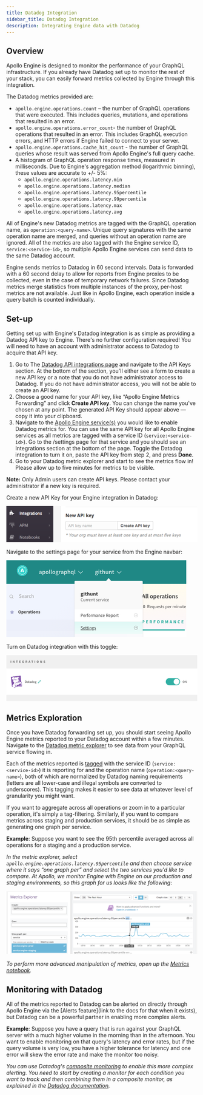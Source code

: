 ```yaml
---
title: Datadog Integration
sidebar_title: Datadog Integration
description: Integrating Engine data with Datadog
---
```


## Overview

Apollo Engine is designed to monitor the performance of your GraphQL infrastructure. If you already have Datadog set up to monitor the rest of your stack, you can easily forward metrics collected by Engine through this integration.

The Datadog metrics provided are:

* `apollo.engine.operations.count` – the number of GraphQL operations that were executed. This includes queries, mutations, and operations that resulted in an error.
* `apollo.engine.operations.error_count`-  the number of GraphQL operations that resulted in an error. This includes GraphQL execution errors, and HTTP errors if Engine failed to connect to your server.
* `apollo.engine.operations.cache_hit_count` - the number of GraphQL queries whose result was served from Apollo Engine's full query cache.
* A histogram of GraphQL operation response times, measured in milliseconds. Due to Engine's aggregation method (logarithmic binning), these values are accurate to +/- 5%:
  * `apollo.engine.operations.latency.min`
  * `apollo.engine.operations.latency.median`
  * `apollo.engine.operations.latency.95percentile`
  * `apollo.engine.operations.latency.99percentile`
  * `apollo.engine.operations.latency.max`
  * `apollo.engine.operations.latency.avg`

All of Engine's new Datadog metrics are tagged with the GraphQL operation name, as `operation:<query-name>`. Unique query signatures with the same operation name are merged, and queries without an operation name are ignored.
All of the metrics are also tagged with the Engine service ID, `service:<service-id>`, so multiple Apollo Engine services can send data to the same Datadog account.

Engine sends metrics to Datadog in 60 second intervals. Data is forwarded with a 60 second delay to allow for reports from Engine proxies to be collected, even in the case of temporary network failures.
Since Datadog metrics merge statistics from multiple instances of the proxy, per-host metrics are not available. Just like in Apollo Engine, each operation inside a query batch is counted individually.

## Set-up

Getting set up with Engine's Datadog integration is as simple as providing a Datadog API key to Engine. There's no further configuration required! You will need to have an account with administrator access to Datadog to acquire that API key.

1. Go to The [Datadog API integrations page](https://app.datadoghq.com/account/settings#api) and navigate to the API Keys section. At the bottom of the section, you'll either see a form to create a new API key or a note that you do not have administrator access to Datadog. If you do not have administrator access, you will not be able to create an API key.
2. Choose a good name for your API key, like “Apollo Engine Metrics Forwarding” and click **Create API key**. You can change the name you've chosen at any point. The generated API Key should appear above — copy it into your clipboard.
3. Navigate to the [Apollo Engine service(s)](https://engine.apollographql.com/) you would like to enable Datadog metrics for. You can use the same API key for all Apollo Engine services as all metrics are tagged with a service ID (`service:<service-id>`). Go to the /settings page for that service and you should see an Integrations section at the bottom of the page. Toggle the Datadog integration to turn it on, paste the API key from step 2, and press **Done**.
4. Go to your Datadog metric explorer and start to see the metrics flow in! Please allow up to five minutes for metrics to be visible.

**Note:** Only Admin users can create API keys. Please contact your administrator if a new key is required.

Create a new API Key for your Engine integration in Datadog:

![ApiKey](./img/datadog/api-key.png)

Navigate to the settings page for your service from the Engine navbar:

![SettingsLink](./img/datadog/settings-link.png)

Turn on Datadog integration with this toggle:

![Settings](./img/datadog/settings-toggle.png)

## Metrics Exploration

Once you have Datadog forwarding set up, you should start seeing Apollo Engine metrics reported to your Datadog account within a few minutes. Navigate to the [Datadog metric explorer](http://app.datadoghq.com/metric/explorer?exp_metric=apollo.engine.operations.count&exp_group=service&exp_agg=avg&exp_row_type=metric) to see data from your GraphQL service flowing in.

Each of the metrics reported is [tagged](https://www.datadoghq.com/blog/the-power-of-tagged-metrics/) with the service ID (`service:<service-id>`) it is reporting for and the operation name (`operation:<query-name>`), both of which are normalized by Datadog naming requirements (letters are all lower-case and illegal symbols are converted to underscores). This tagging makes it easier to see data at whatever level of granularity you might want.

If you want to aggregate across all operations or zoom in to a particular operation, it's simply a tag-filtering. Similarly, if you want to compare metrics across staging and production services, it should be as simple as generating one graph per service.

**Example**: Suppose you want to see the 95th percentile averaged across all operations for a staging and a production service.

_In the metric explorer, select `apollo.engine.operations.latency.95percentile` and then choose service where it says “one graph per” and select the two services you'd like to compare. At Apollo, we monitor Engine with Engine on our production and staging environments, so this graph for us looks like the following_:

![Compare p95](./img/datadog/datadog.png)

*To perform more advanced manipulation of metrics, open up the [Metrics notebook](https://app.datadoghq.com/notebook).*

## Monitoring with Datadog

All of the metrics reported to Datadog can be alerted on directly through Apollo Engine via the [Alerts feature](link to the docs for that when it exists), but Datadog can be a powerful partner in enabling more complex alerts.

**Example**: Suppose you have a query that is run against your GraphQL server with a much higher volume in the morning than in the afternoon. You want to enable monitoring on that query's latency and error rates, but if the query volume is very low, you have a higher tolerance for latency and one error will skew the error rate and make the monitor too noisy.

*You can use Datadog's [composite monitoring](https://docs.datadoghq.com/monitors/monitor_types/composite/) to enable this more complex alerting. You need to start by creating a monitor for each condition you want to track and then combining them in a composite monitor, as explained in the [Datadog documentation](https://docs.datadoghq.com/monitors/monitor_types/composite/).*





